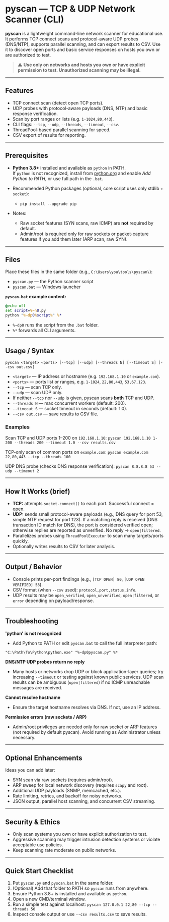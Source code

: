 # pyscan — TCP & UDP Network Scanner (CLI)

**pyscan** is a lightweight command-line network scanner for educational use.  
It performs TCP connect scans and protocol-aware UDP probes (DNS/NTP), supports parallel scanning, and can export results to CSV. Use it to discover open ports and basic service responses on hosts you own or are authorized to test.

> ⚠️ **Use only on networks and hosts you own or have explicit permission to test. Unauthorized scanning may be illegal.**

---

## Features

- TCP connect scan (detect open TCP ports).  
- UDP probes with protocol-aware payloads (DNS, NTP) and basic response verification.  
- Scan by port ranges or lists (e.g. `1-1024,80,443`).  
- CLI flags: `--tcp`, `--udp`, `--threads`, `--timeout`, `--csv`.  
- ThreadPool-based parallel scanning for speed.  
- CSV export of results for reporting.

---

## Prerequisites

- **Python 3.8+** installed and available as `python` in PATH.  
  If `python` is not recognized, install from [python.org](https://www.python.org/) and enable *Add Python to PATH*, or use full path in the `.bat`.

- Recommended Python packages (optional, core script uses only stdlib + `socket`):  
  - `pip install --upgrade pip`

- Notes:  
  - Raw socket features (SYN scans, raw ICMP) are **not** required by default.  
  - Admin/root is required only for raw sockets or packet-capture features if you add them later (ARP scan, raw SYN).

---

## Files

Place these files in the same folder (e.g., `C:\Users\you\tools\pyscan\`):

- `pyscan.py` — the Python scanner script  
- `pyscan.bat` — Windows launcher

**`pyscan.bat` example content:**

```bat
@echo off
set script=%~n0.py
python "%~dp0%script%" %*
```
- `%~dp0` runs the script from the `.bat` folder.
- `%*` forwards all CLI arguments.

---

## Usage / Syntax

`pyscan <target> <ports> [--tcp] [--udp] [--threads N] [--timeout S] [--csv out.csv]`

- `<target>` — IP address or hostname (e.g. `192.168.1.10` or `example.com`).
- `<ports>` — ports list or ranges, e.g. `1-1024`, `22,80,443`, `53,67,123`.
- `--tcp` — scan TCP only.
- `--udp` — scan UDP only.
- If neither `--tcp` nor `--udp` is given, pyscan scans **both** TCP and UDP.
- `--threads N` — max concurrent workers (default: 200).
- `--timeout S` — socket timeout in seconds (default: 1.0).
- `--csv out.csv` — save results to CSV file.

### Examples

Scan TCP and UDP ports 1–200 on `192.168.1.10`:
`pyscan 192.168.1.10 1-200 --threads 200 --timeout 1.0 --csv results.csv`

TCP-only scan of common ports on `example.com`:
`pyscan example.com 22,80,443 --tcp --threads 100`

UDP DNS probe (checks DNS response verification):
`pyscan 8.8.8.8 53 --udp --timeout 2`

---

## How It Works (brief)

- **TCP:** attempts `socket.connect()` to each port. Successful connect = open.
- **UDP:** sends small protocol-aware payloads (e.g., DNS query for port 53, simple NTP request for port 123). If a matching reply is received (DNS transaction ID match for DNS), the port is considered verified open; otherwise replies are reported as unverified. No reply → `open|filtered`.
- Parallelizes probes using `ThreadPoolExecutor` to scan many targets/ports quickly.
- Optionally writes results to CSV for later analysis.

---

## Output / Behavior

- Console prints per-port findings (e.g., `[TCP OPEN] 80`, `[UDP OPEN VERIFIED] 53`).
- CSV format (when `--csv` used): `protocol,port,status,info`.
- UDP results may be `open_verified`, `open_unverified`, `open|filtered`, or `error` depending on payload/response.

---

## Troubleshooting

**'python' is not recognized**
- Add Python to PATH or edit `pyscan.bat` to call the full interpreter path:

`"C:\Path\To\Python\python.exe" "%~dp0pyscan.py" %*`

**DNS/NTP UDP probes return no reply**
- Many hosts or networks drop UDP or block application-layer queries; try increasing `--timeout` or testing against known public services. UDP scan results can be ambiguous (`open|filtered`) if no ICMP unreachable messages are received.

**Cannot resolve hostname**
- Ensure the target hostname resolves via DNS. If not, use an IP address.
    
**Permission errors (raw sockets / ARP)**
- Admin/root privileges are needed only for raw socket or ARP features (not required by default pyscan). Avoid running as Administrator unless necessary.

---

## Optional Enhancements

Ideas you can add later:

- SYN scan via raw sockets (requires admin/root).
- ARP sweep for local network discovery (requires `scapy` and root).
- Additional UDP payloads (SNMP, memcached, etc.).
- Rate limiting, retries, and backoff for noisy networks.
- JSON output, parallel host scanning, and concurrent CSV streaming.

---

## Security & Ethics

- Only scan systems you own or have explicit authorization to test.
- Aggressive scanning may trigger intrusion detection systems or violate acceptable use policies.
- Keep scanning rate moderate on public networks.

---

## Quick Start Checklist

1. Put `pyscan.py` and `pyscan.bat` in the same folder.
2. (Optional) Add that folder to PATH so `pyscan` runs from anywhere.
3. Ensure Python 3.8+ is installed and available as `python`.
4. Open a new CMD/terminal window.
5. Run a simple test against localhost:
	`pyscan 127.0.0.1 22,80 --tcp --threads 50`
6. Inspect console output or use `--csv results.csv` to save results.
